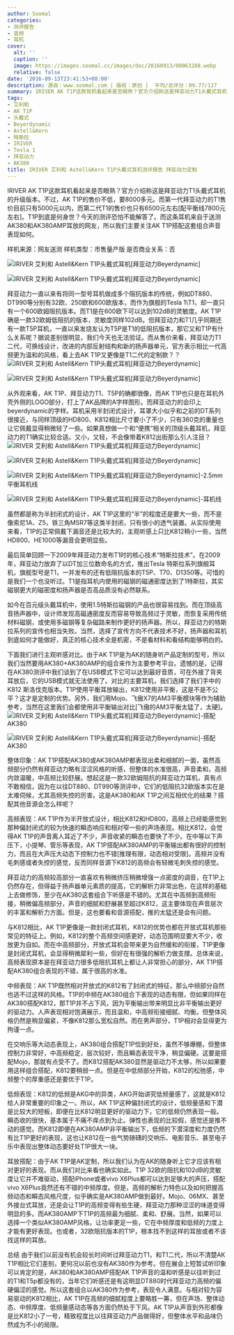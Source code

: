 ```yaml
---
author: Soomal
categories:
- 测评报告
- 音频
- 耳机
cover:
  alt: ''
  caption: ''
  image: https://images.soomal.cc/images/doc/20160913/00063288.webp
  relative: false
date: '2016-09-13T23:41:53+08:00'
description: 源自：www.soomal.com | 版权：原创 |  平均/总评分：09.77/127
summary: IRIVER AK T1P这款耳机看起来是否眼熟？官方介绍称这是拜亚动力T1头戴式耳机的升级版本。AK T1P的售价要8000多元，第一代拜亚动力的T1售价目前只有5000元以内，而第二代T1的售价也只有6500元左右。T1P到底表现如何？
tags:
- 艾利和
- AK T1P
- 头戴式
- Beyerdynamic
- Astell&Kern
- 特斯拉
- IRIVER
- Tesla 1
- 拜亚动力
- AK380
title: IRIVER 艾利和 Astell&Kern T1P头戴式耳机测评报告 拜亚动力定制
---
```


IRIVER AK T1P这款耳机看起来是否眼熟？官方介绍称这是拜亚动力T1头戴式耳机的升级版本。不过，AK T1P的售价不低，要8000多元。而第一代拜亚动力的T1售价目前只有5000元以内，而第二代T1的售价也只有6500元左右[配平衡线7800元左右]。T1P到底是何身世？今天的测评恐怕不能解答了。而这条耳机来自于送测AK380和AK380AMP耳放的网友，所以我们主要关注AK T1P搭配这套组合声音表现如何。

样机来源：网友送测
样机类型：市售量产版
是否商业关系：否

![IRIVER 艾利和 Astell&Kern T1P头戴式耳机[拜亚动力Beyerdynamic]](https://images.soomal.cc/images/doc/20160913/00063275.webp)




![IRIVER 艾利和 Astell&Kern T1P头戴式耳机[拜亚动力Beyerdynamic]](https://images.soomal.cc/images/doc/20160913/00063276.webp)




拜亚动力一直以来有将同一型号耳机做成多个阻抗版本的传统，例如DT880、DT990等分别有32欧、250欧和600欧版本，而作为旗舰的Tesla 1\T1，却一直只有一个600欧姆阻抗版本。而T1是在600欧下可以达到102dB的灵敏度。AK T1P确是一款32欧姆低阻抗的版本，灵敏度同样102dB。但拜亚动力和T1几乎同期还有一款T5P耳机，一直以来发烧友认为T5P是T1的低阻抗版本，那它又和T1P有什么关系呢？据说差别很明显，我们今天也无法验证。而从售价来看，拜亚动力T1二代，可换线设计，改进的内部反射结构和新的扬声器单元，官方表示相比一代高频更为温和的风格，看上去AK T1P又更像是T1二代的定制款？？
![IRIVER 艾利和 Astell&Kern T1P头戴式耳机[拜亚动力Beyerdynamic]](https://images.soomal.cc/images/doc/20160913/00063277.webp)




![IRIVER 艾利和 Astell&Kern T1P头戴式耳机[拜亚动力Beyerdynamic]](https://images.soomal.cc/images/doc/20160913/00063278.webp)




从外观来看，AK T1P、拜亚动力T1、T5P的确都很像，而AK T1P也只是在耳机外壳外侧的LOGO部分，打上了AK品牌的A字样图形。而拜亚动力的会印上beyerdynamic的字样。耳机采用半封闭式设计，耳罩大小似乎和之前的DT系列很接近，与同样顶级的HD800、K812相比尺寸要小了不少，只有360克的重量也让它佩戴显得稍微轻了一些。如果真想做一个和“便携”相关的顶级头戴耳机，拜亚动力的T1确实比较合适。又小，又轻，不会像带着K812出街那么引人注目？
![IRIVER 艾利和 Astell&Kern T1P头戴式耳机[拜亚动力Beyerdynamic]](https://images.soomal.cc/images/doc/20160913/00063280_01.webp)




![IRIVER 艾利和 Astell&Kern T1P头戴式耳机[拜亚动力Beyerdynamic]](https://images.soomal.cc/images/doc/20160913/00063281_01.webp)




![IRIVER 艾利和 Astell&Kern T1P头戴式耳机[拜亚动力Beyerdynamic]-2.5mm平衡耳机线](https://images.soomal.cc/images/doc/20160913/00063282_01.webp)




![IRIVER 艾利和 Astell&Kern T1P头戴式耳机[拜亚动力Beyerdynamic]-耳机线](https://images.soomal.cc/images/doc/20160913/00063283_01.webp)




虽然都是称为半封闭式的设计，AK T1P这里的“半”的程度还是要大一些，而不是像索尼1A、Z5，铁三角MSR7等这类半封闭，只有很小的透气装置。从实际使用来看，T1P的正常佩戴下漏音还是比较大的，主观听感上只比K812稍小一些，当然HD800、HE1000等漏音会更明显些。

最后简单回顾一下2009年拜亚动力发布T1时的核心技术“特斯拉技术”。在2009年，拜亚动力放弃了以DT加三位数命名的方式，推出Tesla 特斯拉系列旗舰耳机，旗舰型号是T1，一并发布的还有低阻抗版本的T5P、T70、D1350等。可惜的是我们一个也没听过。T1是指耳机内使用的磁钢的磁通密度达到了1特斯拉，其实磁钢更大的磁密度和扬声器是否高品质没有必然联系。

如今在百元级头戴耳机中，使用1.5特斯拉磁钢的产品也很容易找到。而在顶级高音扬声器中，设计师发现高磁通密度反而容易导致高频过于灵敏，而恢复采用传统材料磁钢，或使用多磁钢等复杂磁路来制作更好的扬声器。所以，拜亚动力的特斯拉系列的宣传也相当失败。当然，选择了宣传方向不代表技术不好，扬声器和耳机到底如何才能做好，真正的核心技术全是机密，不是看材料和看结构能够明白的。

下面我们进行主观听感对比。由于AK T1P是为AK的随身听产品定制的型号，所以我们当然要用AK380+AK380AMP的组合来作为主要参考平台。遗憾的是，记得在AK380测评中我们谈到了在USB模式下它可以达到最好音质，可在外接了背夹耳放后，它的USB模式就无法使用了。对比的主要耳机，我们选择了我们手中的K812 斯洛伐克版本。T1P使用平衡耳放输出，K812使用非平衡，这是不是不公平？这才是定制的优势。另外，我们用Mojo、飞傲X7的AM3平衡模块等作为辅助参考，当然在这里我们会都使用非平衡输出对比[飞傲的AM3平衡太猛了，太硬]。
![IRIVER 艾利和 Astell&Kern T1P头戴式耳机[拜亚动力Beyerdynamic]-搭配AK380](https://images.soomal.cc/images/doc/20160913/00063286.webp)




![IRIVER 艾利和 Astell&Kern T1P头戴式耳机[拜亚动力Beyerdynamic]-搭配AK380](https://images.soomal.cc/images/doc/20160913/00063287.webp)




整体印象：AK T1P搭配AK380或AK380AMP都表现出柔和细腻的一面，虽然高频部分仍然有拜亚动力略有涩涩风格的听感，但整体的水准很高，声音柔和，高频内敛温暖，中高频比较舒展。想起这是一款32欧姆阻抗的拜亚动力耳机，真有点不敢相信，因为在以往DT880、DT990等测评中，它们的低阻抗32欧版本实在是太难伺候，尤其高频失控的厉害。这是AK380和AK T1P之间互相优化的结果？搭配其他音源会怎么样呢？

高频表现：AK T1P作为半开放式设计，相比K812和HD800，高频上已经能感觉到那种偏封闭式的较为快速的瞬态响应和相对窄一些的声场表现。相比K812，会觉得AK T1P的声音离人耳近了不少，声音收紧的瞬态也要快了不少。在中等以下声压下，小提琴、管乐等表现，AK T1P搭配AK380AMP的平衡输出都有很好的控制力，而且在大声压大动态下控制力也不错[推理有限，动态相对受限]。高频并没有毛刺感或者失控的感觉，反而同样音源下K812的高频会有轻微毛刺失控的感觉。

拜亚动力的高频较高部分一直喜欢有稍微挤压稍微增强一点密度的调音，在T1P上仍然存在，但得益于扬声器单元素质的提高，它的解析力非常出色，在这样的基础上去做修饰，至少在AK380这套组合下听感是不错的。尤其在中高频到高频衔接，稍微偏高频部分，声音的细腻和舒展甚至超过K812，这主要体现在声音层次的丰富和解析力方面。但是，这也要看和音源搭配，推的太猛还是会有问题。

与K812相比，AK T1P更像是一款封闭式耳机，K812的优势也都在开放式耳机那些常见的特征上。例如，K812的整个高频空间感更好，动态范围明显要大不少，收放更为自如。而在中高频部分，开放式耳机会带来更为自然缓和的衔接，T1P更像是封闭式耳机，会显得稍微犀利一些，但好在有很强的解析力做支撑。总体来说，高频表现原本是在拜亚动力很多低阻抗耳机上都让人非常担心的部分，AK T1P搭配AK380组合表现的不错，属于很高的水准。

中频表现：AK T1P既然相对开放式的K812有了封闭式的特征，那么中频部分自然也逃不过这样的风格。T1P的中频在AK380组合下表现的动态有限，但如果同样在AK380搭配K812，那T1P并不占下风，因为平衡输出带来明显比非平衡输出更好的驱动力。人声表现相对饱满展示，而且温和，中高频衔接细腻、均衡。但整体风格仍然是稍显偏紧，不像K812那么宽松自然。而在男声部分，T1P相对会显得更为拘谨一点。

在交响乐等大动态表现上，AK380组合搭配T1P恰到好处，虽然不够爆棚，但整体控制力非常好，中高频稳定，层次较好，而且瞬态表现干净，稍显偏硬。这要是搭配Mojo，那就有点受不了。而K812搭配AK380显然是驱动力不太够，所以如果要用这样组合搭配，K812要稍弱一点。但是在中低频部分开始，K812的松弛感，中频整个的厚重感还是要优于T1P。

低频表现：K812的低频是AKG中的异类，AKG开始讲究低频量感了，这就是K812给人非常重要的印象之一。所以，AK T1P这种偏封闭式的设计，低频量感和下潜是比较大的短板，即便在比K812明显更好的驱动力下，它的低频仍然表现一般。瞬态收的很快，基本属于不痛不痒点到为止。弹性也表现的比较假，感觉还是推不动的感觉。而K812即便在AK380AMP非平衡输出下，低频的下潜深度和力度仍然有比T1P更好的表现，这也让K812在一些气势磅礴的交响乐、电影音乐、甚至电子乐中表现出整体动态要好处T1P很大一块。

耳放搭配：由于AK T1P是AK定制，所以我们认为在AK的随身听上它才应该有相对更好的表现。而从我们对比来看也确实如此。T1P 32欧的阻抗和102dB的灵敏度让它并不难驱动，搭配iPhone或者vivo X6Plus都可以达到足够大的声压，搭配vivo X6Plus竟然还有不错的中频厚度。但是，高频的解析力特色以及如何把握高频动态和瞬态风格尺度，似乎确实是AK380AMP做到最好。Mojo、06MX、甚至外接台式耳放，还是会让T1P的高频变得有些生硬，拜亚动力那种涩涩的味道变得明显的多。而AK380AMP下T1P的高频最为细腻、柔和、舒展。当然，如果可以选择一个类似AK380AMP风格，让功率更足一些，它在中频厚度和低频的力度上才能有更好表现。也或者，32欧阻抗版本的T1P，根本找不到这样的耳放或者不该找这样的耳放。

总结
由于我们以前没有机会较长时间听过拜亚动力T1，和T1二代，所以不清楚AK T1P相比它们差别，更何况以前也没有AK380作为参考。但在展会上短暂试听印象可以肯定的是，AK380和AK380AMP搭配AK T1P声音的温和听感是以往听到过的T1和T5p都没有的，当年它们听感还是有这明显DT880时代拜亚动力高频的偏硬偏涩的感觉。所以这套组合以AK380作为参考，表现令人满意。与相对较为容易驱动的K812相比，AK T1P在高频的细腻程度上要略胜一筹，但在声场、整体动态、中频厚度、低频量感动态等各方面仍然处于下风。AK T1P从声音到外形都像是比K812小了一号，精致程度比以往拜亚动力产品做得好，但整体水平和品味仍然成为不小的局限。